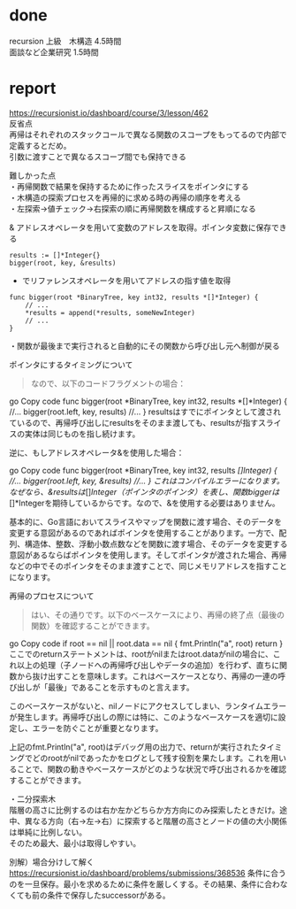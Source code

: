 # done
recursion 上級　木構造 4.5時間</br>
面談など企業研究 1.5時間</br>
# report
https://recursionist.io/dashboard/course/3/lesson/462</br>
反省点</br>
再帰はそれぞれのスタックコールで異なる関数のスコープをもってるので内部で定義するとだめ。</br>
引数に渡すことで異なるスコープ間でも保持できる</br>

難しかった点</br>
・再帰関数で結果を保持するために作ったスライスをポインタにする</br>
・木構造の探索プロセスを再帰的に求める時の再帰の順序を考える</br>
・左探索→値チェック→右探索の順に再帰関数を構成すると昇順になる</br>


& アドレスオペレータを用いて変数のアドレスを取得。ポインタ変数に保存できる</br>
```
results := []*Integer{}
bigger(root, key, &results)
```

* でリファレンスオペレータを用いてアドレスの指す値を取得</br>
```
func bigger(root *BinaryTree, key int32, results *[]*Integer) {
	// ...
	*results = append(*results, someNewInteger)
	// ...
}
```

・関数が最後まで実行されると自動的にその関数から呼び出し元へ制御が戻る</br>

ポインタにするタイミングについて</br>

>なので、以下のコードフラグメントの場合：

go
Copy code
func bigger(root *BinaryTree, key int32, results *[]*Integer) {
    //...
    bigger(root.left, key, results)
    //...
}
resultsはすでにポインタとして渡されているので、再帰呼び出しにresultsをそのまま渡しても、resultsが指すスライスの実体は同じものを指し続けます。

逆に、もしアドレスオペレータ&を使用した場合：

go
Copy code
func bigger(root *BinaryTree, key int32, results *[]*Integer) {
    //...
    bigger(root.left, key, &results)
    //...
}
これはコンパイルエラーになります。なぜなら、&resultsは**[]*Integer（ポインタのポインタ）を表し、関数biggerは*[]*Integerを期待しているからです。なので、&を使用する必要はありません。

基本的に、Go言語においてスライスやマップを関数に渡す場合、そのデータを変更する意図があるのであればポインタを使用することがあります。一方で、配列、構造体、整数、浮動小数点数などを関数に渡す場合、そのデータを変更する意図があるならばポインタを使用します。そしてポインタが渡された場合、再帰などの中でそのポインタをそのまま渡すことで、同じメモリアドレスを指すことになります。

再帰のプロセスについて</br>
>はい、その通りです。以下のベースケースにより、再帰の終了点（最後の関数）を確認することができます。

go
Copy code
if root == nil || root.data == nil {
    fmt.Println("a", root)
    return
}
ここでのreturnステートメントは、rootがnilまたはroot.dataがnilの場合に、これ以上の処理（子ノードへの再帰呼び出しやデータの追加）を行わず、直ちに関数から抜け出すことを意味します。これはベースケースとなり、再帰の一連の呼び出しが「最後」であることを示すものと言えます。

このベースケースがないと、nilノードにアクセスしてしまい、ランタイムエラーが発生します。再帰呼び出しの際には特に、このようなベースケースを適切に設定し、エラーを防ぐことが重要となります。

上記のfmt.Println("a", root)はデバッグ用の出力で、returnが実行されたタイミングでどのrootがnilであったかをログとして残す役割を果たします。これを用いることで、関数の動きやベースケースがどのような状況で呼び出されるかを確認することができます。

・二分探索木</br>
階層の高さに比例するのは右か左かどちらか方方向にのみ探索したときだけ。途中、異なる方向（右→左→右）に探索すると階層の高さとノードの値の大小関係は単純に比例しない。</br>
そのため最大、最小は取得しやすい。</br>

別解）場合分けして解く</br>
https://recursionist.io/dashboard/problems/submissions/368536
条件に合うのを一旦保存。最小を求めるために条件を厳しくする。その結果、条件に合わなくても前の条件で保存したsuccessorがある。</br>